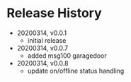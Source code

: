 # Release History

* 20200314, v0.0.1
	* initial release
* 20200314, v0.0.7
	* added msg100 garagedoor
* 20200314, v0.0.8
	* update on/offline status handling
